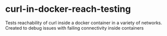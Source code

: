 # curl-in-docker-reach-testing
Tests reachability of curl inside a docker container in a variety of networks. Created to debug issues with failing connectivity inside containers
